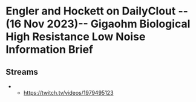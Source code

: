 # Engler and Hockett on DailyClout --(16 Nov 2023)-- Gigaohm Biological High Resistance Low Noise Information Brief

## Streams
- - https://twitch.tv/videos/1979495123

